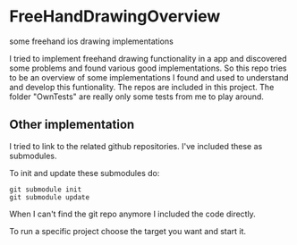 FreeHandDrawingOverview
=======================

some freehand ios drawing implementations

I tried to implement freehand drawing functionality in a app and discovered some problems and found various good implementations. 
So this repo tries to be an overview of some implementations I found and used to understand and develop this funtionality. 
The repos are included in this project. 
The folder "OwnTests" are really only some tests from me to play around.


## Other implementation

I tried to link to the related github repositories. I've included these as submodules.

To init and update these submodules do:

    git submodule init
    git submodule update
    
When I can't find the git repo anymore I included the code directly.


To run a specific project choose the target you want and start it.
